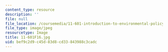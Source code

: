```yaml
---
content_type: resource
description: ''
file: null
file_location: /coursemedia/11-601-introduction-to-environmental-policy-and-planning-fall-2016/bef9c2d9c45d83d8cd33843988c3cadc_11-601F16.jpg
file_type: image/jpeg
resourcetype: Image
title: 11-601F16.jpg
uid: bef9c2d9-c45d-83d8-cd33-843988c3cadc
---
```

